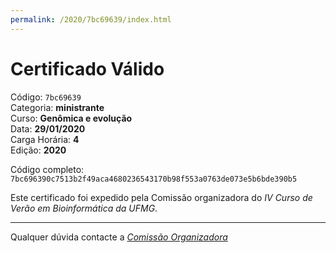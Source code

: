```yaml
---
permalink: /2020/7bc69639/index.html
---
```


# Certificado Válido

Código: `7bc69639`<br>
Categoria: **ministrante**<br>
Curso: **Genômica e evolução**<br>
Data: **29/01/2020**<br>
Carga Horária: **4**<br>
Edição: **2020**<br>


Código completo: `7bc696390c7513b2f49aca4680236543170b98f553a0763de073e5b6bde390b5`


Este certificado foi expedido pela Comissão organizadora do *IV Curso de Verão em Bioinformática da UFMG*.

----

Qualquer dúvida contacte a [_Comissão Organizadora_](<mailto:cursobioinfoufmg@gmail.com$subject=[Certificados]>)

